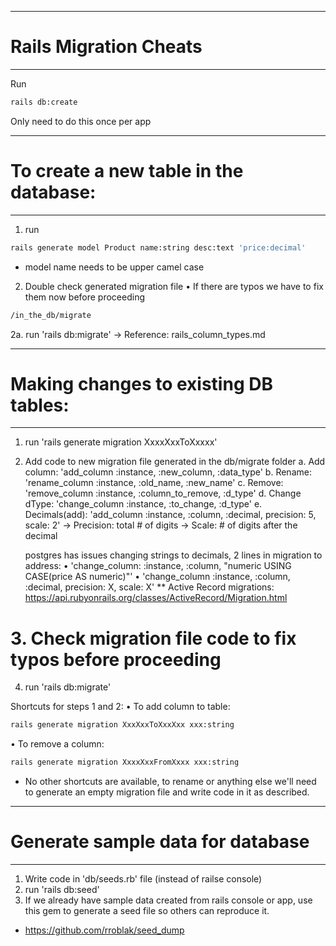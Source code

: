 ------------------------------
#   Rails Migration Cheats  
------------------------------
Run 
```bash 
rails db:create 
```
Only need to do this once per app 

---------------------------------------------
#   To create a new table in the database: 
---------------------------------------------

1. run 
```bash 
rails generate model Product name:string desc:text 'price:decimal'
``` 
* model name needs to be upper camel case 

2. Double check generated migration file 
  • If there are typos we have to fix them now before proceeding 
```bash 
/in_the_db/migrate 
``` 
  2a. run 'rails db:migrate' 
    -> Reference: rails_column_types.md 

---------------------------------------------
#  Making changes to existing DB tables: 
---------------------------------------------

1. run 'rails generate migration XxxxXxxToXxxxx' 
2. Add code to new migration file generated in the db/migrate 
     folder 
    a. Add column: 'add_column :instance, :new_column, :data_type' 
    b. Rename: 'rename_column :instance, :old_name, :new_name'
    c. Remove: 'remove_column :instance, :column_to_remove, :d_type'
    d. Change dType: 'change_column :instance, :to_change, :d_type'
    e. Decimals(add): 'add_column :instance, :column, :decimal, precision: 5, scale: 2' 
      -> Precision: total # of digits 
      -> Scale: # of digits after the decimal 

      postgres has issues changing strings to decimals, 2 lines in migration to address: 
        • 'change_column: :instance, :column, "numeric USING CASE(price AS numeric)"' 
        • 'change_column :instance, :column, :decimal, precision: X, scale: X' 
** Active Record migrations: 
https://api.rubyonrails.org/classes/ActiveRecord/Migration.html

# 3. Check migration file code to fix typos before proceeding 

4. run 'rails db:migrate' 

Shortcuts for steps 1 and 2: 
• To add column to table: 
```bash 
rails generate migration XxxXxxToXxxXxx xxx:string 
``` 
• To remove a column: 
```bash 
rails generate migration XxxxXxxFromXxxx xxx:string 
``` 
* No other shortcuts are available, to rename or anything else we'll need to generate an empty migration file and write code in it as described. 

---------------------------------------------
#   Generate sample data for database 
---------------------------------------------
1. Write code in 'db/seeds.rb' file (instead of railse console) 
2. run 'rails db:seed' 
3. If we already have sample data created from rails console or 
   app, use this gem to generate a seed file so others can reproduce it. 
* https://github.com/rroblak/seed_dump
